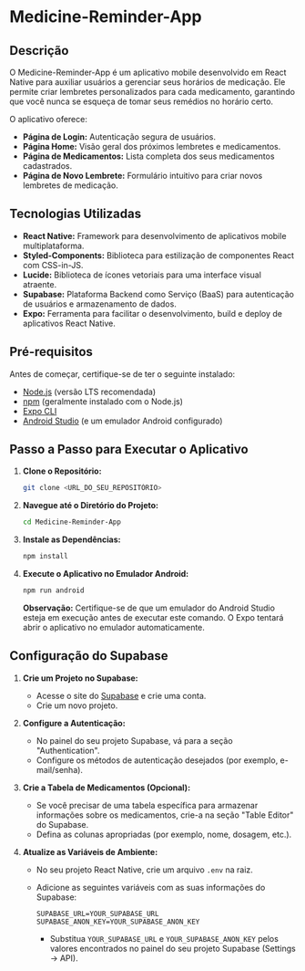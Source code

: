 # Medicine-Reminder-App

## Descrição

O Medicine-Reminder-App é um aplicativo mobile desenvolvido em React Native para auxiliar usuários a gerenciar seus horários de medicação. Ele permite criar lembretes personalizados para cada medicamento, garantindo que você nunca se esqueça de tomar seus remédios no horário certo.

O aplicativo oferece:

*   **Página de Login:** Autenticação segura de usuários.
*   **Página Home:** Visão geral dos próximos lembretes e medicamentos.
*   **Página de Medicamentos:** Lista completa dos seus medicamentos cadastrados.
*   **Página de Novo Lembrete:** Formulário intuitivo para criar novos lembretes de medicação.

## Tecnologias Utilizadas

*   **React Native:** Framework para desenvolvimento de aplicativos mobile multiplataforma.
*   **Styled-Components:** Biblioteca para estilização de componentes React com CSS-in-JS.
*   **Lucide:** Biblioteca de ícones vetoriais para uma interface visual atraente.
*   **Supabase:** Plataforma Backend como Serviço (BaaS) para autenticação de usuários e armazenamento de dados.
*   **Expo:** Ferramenta para facilitar o desenvolvimento, build e deploy de aplicativos React Native.

## Pré-requisitos

Antes de começar, certifique-se de ter o seguinte instalado:

*   [Node.js](https://nodejs.org/) (versão LTS recomendada)
*   [npm](https://www.npmjs.com/) (geralmente instalado com o Node.js)
*   [Expo CLI](https://docs.expo.dev/get-started/installation/)
*   [Android Studio](https://developer.android.com/studio) (e um emulador Android configurado)

## Passo a Passo para Executar o Aplicativo

1.  **Clone o Repositório:**

    ```bash
    git clone <URL_DO_SEU_REPOSITÓRIO>
    ```

2.  **Navegue até o Diretório do Projeto:**

    ```bash
    cd Medicine-Reminder-App
    ```

3.  **Instale as Dependências:**

    ```bash
    npm install
    ```

4.  **Execute o Aplicativo no Emulador Android:**

    ```bash
    npm run android
    ```

    **Observação:** Certifique-se de que um emulador do Android Studio esteja em execução antes de executar este comando. O Expo tentará abrir o aplicativo no emulador automaticamente.

## Configuração do Supabase

1.  **Crie um Projeto no Supabase:**

    *   Acesse o site do [Supabase](https://supabase.com/) e crie uma conta.
    *   Crie um novo projeto.

2.  **Configure a Autenticação:**

    *   No painel do seu projeto Supabase, vá para a seção "Authentication".
    *   Configure os métodos de autenticação desejados (por exemplo, e-mail/senha).

3.  **Crie a Tabela de Medicamentos (Opcional):**

    *   Se você precisar de uma tabela específica para armazenar informações sobre os medicamentos, crie-a na seção "Table Editor" do Supabase.
    *   Defina as colunas apropriadas (por exemplo, nome, dosagem, etc.).

4.  **Atualize as Variáveis de Ambiente:**

    *   No seu projeto React Native, crie um arquivo `.env` na raiz.
    *   Adicione as seguintes variáveis com as suas informações do Supabase:

        ```
        SUPABASE_URL=YOUR_SUPABASE_URL
        SUPABASE_ANON_KEY=YOUR_SUPABASE_ANON_KEY
        ```

        *   Substitua `YOUR_SUPABASE_URL` e `YOUR_SUPABASE_ANON_KEY` pelos valores encontrados no painel do seu projeto Supabase (Settings -> API).

